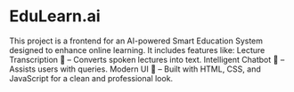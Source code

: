 # EduLearn.ai
This project is a frontend for an AI-powered Smart Education System designed to enhance online learning. It includes features like:  Lecture Transcription 📜 – Converts spoken lectures into text. Intelligent Chatbot 🤖 – Assists users with queries. Modern UI 🎨 – Built with HTML, CSS, and JavaScript for a clean and professional look.
